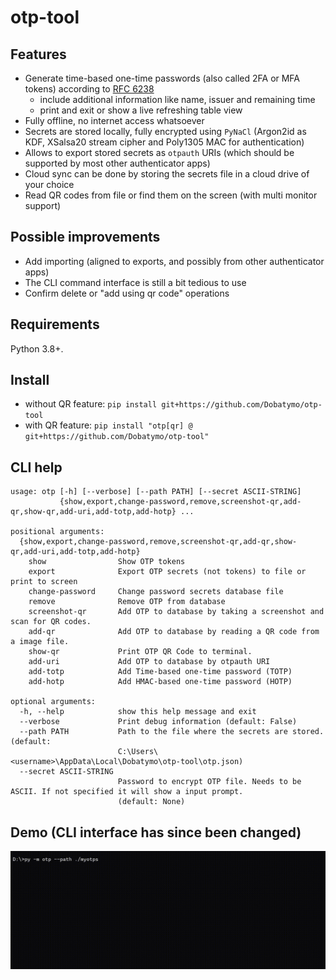 # otp-tool

## Features

- Generate time-based one-time passwords (also called 2FA or MFA tokens) according to [RFC 6238](https://datatracker.ietf.org/doc/html/rfc6238)
  - include additional information like name, issuer and remaining time
  - print and exit or show a live refreshing table view
- Fully offline, no internet access whatsoever
- Secrets are stored locally, fully encrypted using `PyNaCl` (Argon2id as KDF, XSalsa20 stream cipher and Poly1305 MAC for authentication)
- Allows to export stored secrets as `otpauth` URIs (which should be supported by most other authenticator apps)
- Cloud sync can be done by storing the secrets file in a cloud drive of your choice
- Read QR codes from file or find them on the screen (with multi monitor support)

## Possible improvements
- Add importing (aligned to exports, and possibly from other authenticator apps)
- The CLI command interface is still a bit tedious to use
- Confirm delete or "add using qr code" operations

## Requirements

Python 3.8+.

## Install

- without QR feature: `pip install git+https://github.com/Dobatymo/otp-tool`
- with QR feature: `pip install "otp[qr] @ git+https://github.com/Dobatymo/otp-tool"`

## CLI help

```
usage: otp [-h] [--verbose] [--path PATH] [--secret ASCII-STRING]
           {show,export,change-password,remove,screenshot-qr,add-qr,show-qr,add-uri,add-totp,add-hotp} ...

positional arguments:
  {show,export,change-password,remove,screenshot-qr,add-qr,show-qr,add-uri,add-totp,add-hotp}
    show                Show OTP tokens
    export              Export OTP secrets (not tokens) to file or print to screen
    change-password     Change password secrets database file
    remove              Remove OTP from database
    screenshot-qr       Add OTP to database by taking a screenshot and scan for QR codes.
    add-qr              Add OTP to database by reading a QR code from a image file.
    show-qr             Print OTP QR Code to terminal.
    add-uri             Add OTP to database by otpauth URI
    add-totp            Add Time-based one-time password (TOTP)
    add-hotp            Add HMAC-based one-time password (HOTP)

optional arguments:
  -h, --help            show this help message and exit
  --verbose             Print debug information (default: False)
  --path PATH           Path to the file where the secrets are stored. (default:
                        C:\Users\<username>\AppData\Local\Dobatymo\otp-tool\otp.json)
  --secret ASCII-STRING
                        Password to encrypt OTP file. Needs to be ASCII. If not specified it will show a input prompt.
                        (default: None)
```

## Demo (CLI interface has since been changed)

![](https://github.com/Dobatymo/otp-tool/blob/master/docs/otp.gif)
